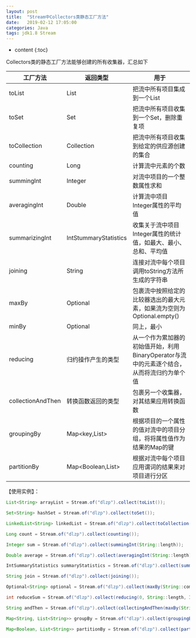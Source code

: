 ```yaml
---
layout: post
title:  "Stream中Collectors类静态工厂方法"
date:   2019-02-12 17:05:00
categories: Java 
tags: jdk1.8 Stream
---
```


* content
{:toc}

Collectors类的静态工厂方法能够创建的所有收集器，汇总如下







| 工厂方法 | 返回类型 | 用于 |
| ------ | ------ | ------ |
| toList | List<T> | 把流中所有项目集成到一个List |
| toSet | Set<T> | 把流中所有项目收集到一个Set，删除重复项 |
| toCollection | Collection<T> |把流中所有项目收集到给定的供应源创建的集合 |
| counting | Long | 计算流中元素的个数 |
| summingInt | Integer | 对流中项目的一个整数属性求和 |
| averagingInt | Double  |计算流中项目Integer属性的平均值  |
| summarizingInt | IntStummaryStatistics | 收集关于流中项目Integer属性的统计值，如最大、最小、总和、平均值 |
| joining | String | 连接对流中每个项目调用toString方法所生成的字符串 |
| maxBy | Optional<T> | 包裹流中按照给定的比较器选出的最大元素，如果流为空则为Optional.empty() |
| minBy | Optional<T> | 同上，最小 |
| reducing | 归约操作产生的类型 | 从一个作为累加器的初始值开始，利用BinaryOperator与流中的元素逐个结合，从而将流归约为单个值 |
| collectionAndThen | 转换函数返回的类型 | 包裹另一个收集器，对其结果应用转换函数 |
| groupingBy | Map<key,List<T>> | 根据项目的一个属性的值对流中的项目分组，将将属性值作为结果的Map的键 |
| partitionBy | Map<Boolean,List<T>> | 根据对流中每个项目应用谓词的结果来对项目进行分区 |

【使用实例】：

```java
List<String> arrayList = Stream.of("dlzp").collect(toList());

Set<String> hashSet = Stream.of("dlzp").collect(toSet());

LinkedList<String> linkedList = Stream.of("dlzp").collect(toCollection(LinkedList::new));

Long count = Stream.of("dlzp").collect(counting());

Integer sum = Stream.of("dlzp").collect(summingInt(String::length));

Double average = Stream.of("dlzp").collect(averagingInt(String::length));

IntSummaryStatistics summaryStatistics = Stream.of("dlzp").collect(summarizingInt(String::length));

String join = Stream.of("dlzp").collect(joining());

Optional<String> optional = Stream.of("dlzp").collect(maxBy(String::compareTo));

int reduceSum = Stream.of("dlzp").collect(reducing(0, String::length, Integer::sum));

String andThen = Stream.of("dlzp").collect(collectingAndThen(maxBy(String::compareTo), i -> i.orElse("")));

Map<String, List<String>> groupBy = Stream.of("dlzp").collect(groupingBy(Function.identity()));

Map<Boolean, List<String>> partitionBy = Stream.of("dlzp").collect(partitioningBy(String::isEmpty));

```



